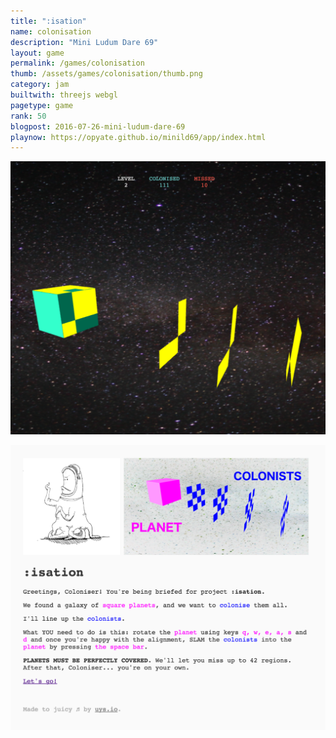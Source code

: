```yaml
---
title: ":isation"
name: colonisation
description: "Mini Ludum Dare 69"
layout: game
permalink: /games/colonisation
thumb: /assets/games/colonisation/thumb.png
category: jam
builtwith: threejs webgl
pagetype: game
rank: 50
blogpost: 2016-07-26-mini-ludum-dare-69
playnow: https://opyate.github.io/minild69/app/index.html
---
```


![Game](/assets/games/colonisation/screenshot2.png)

![Splash](/assets/games/colonisation/screenshot1.png)
